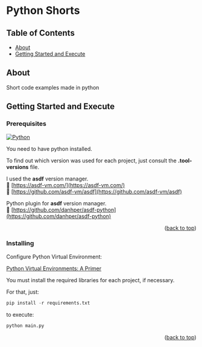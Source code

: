 <a name="readme-top"></a>

# Python Shorts

## Table of Contents

- [About](#about)
- [Getting Started and Execute](#getting_started)

## About <a name = "about"></a>

Short code examples made in python

## Getting Started and Execute <a name = "getting_started"></a>

### Prerequisites

[![Python][python.org]][python-url]

You need to have python installed.

To find out which version was used for each project, just consult the **.tool-versions** file.

I used the **asdf** version manager. <br>
🚀 [https://asdf-vm.com/](https://asdf-vm.com/) <br>
🚀 [https://github.com/asdf-vm/asdf](https://github.com/asdf-vm/asdf)

Python plugin for **asdf** version manager. <br>
🚀 [https://github.com/danhper/asdf-python](https://github.com/danhper/asdf-python)

<p align="right">(<a href="#readme-top">back to top</a>)</p>

### Installing

Configure Python Virtual Environment:

[Python Virtual Environments: A Primer](https://realpython.com/python-virtual-environments-a-primer/)

You must install the required libraries for each project, if necessary.

For that, just:

```py
pip install -r requirements.txt
```

to execute:

```py
python main.py
```

<p align="right">(<a href="#readme-top">back to top</a>)</p>

[python.org]: https://img.shields.io/badge/Python-3776AB?style=for-the-badge&logo=Python&logoColor=white
[python-url]: https://www.python.org/
